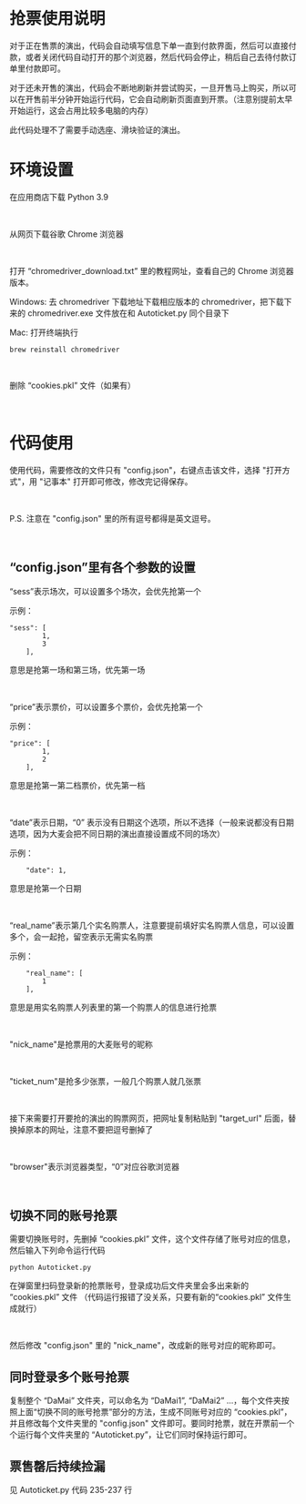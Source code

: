 # **抢票使用说明**

对于正在售票的演出，代码会自动填写信息下单一直到付款界面，然后可以直接付款，或者关闭代码自动打开的那个浏览器，然后代码会停止，稍后自己去待付款订单里付款即可。

对于还未开售的演出，代码会不断地刷新并尝试购买，一旦开售马上购买，所以可以在开售前半分钟开始运行代码，它会自动刷新页面直到开票。（注意别提前太早开始运行，这会占用比较多电脑的内存）

此代码处理不了需要手动选座、滑块验证的演出。

# **环境设置**

在应用商店下载 Python 3.9

<br>

从网页下载谷歌 Chrome 浏览器

<br>

打开 “chromedriver_download.txt” 里的教程网址，查看自己的 Chrome 浏览器版本。

Windows: 去 chromedriver 下载地址下载相应版本的 chromedriver，把下载下来的 chromedriver.exe 文件放在和 Autoticket.py 同个目录下

Mac: 打开终端执行
```
brew reinstall chromedriver
```

<br>

删除 “cookies.pkl” 文件（如果有）

<br>

# **代码使用**

使用代码，需要修改的文件只有 "config.json"，右键点击该文件，选择 "打开方式"，用 "记事本" 打开即可修改，修改完记得保存。

<br>

P.S. 注意在 "config.json" 里的所有逗号都得是英文逗号。

<br>


## **“config.json”里有各个参数的设置**
“sess”表示场次，可以设置多个场次，会优先抢第一个

示例：
```
"sess": [
        1,
        3
    ],
```
意思是抢第一场和第三场，优先第一场

<br>

“price”表示票价，可以设置多个票价，会优先抢第一个

示例：
```
"price": [
        1,
        2
    ],
```
意思是抢第一第二档票价，优先第一档

<br>

“date”表示日期，“0” 表示没有日期这个选项，所以不选择（一般来说都没有日期选项，因为大麦会把不同日期的演出直接设置成不同的场次）

示例：
```
    "date": 1,
```
意思是抢第一个日期

<br>

“real_name”表示第几个实名购票人，注意要提前填好实名购票人信息，可以设置多个，会一起抢，留空表示无需实名购票

示例：
```
    "real_name": [
        1
    ],
```
意思是用实名购票人列表里的第一个购票人的信息进行抢票

<br>

"nick_name"是抢票用的大麦账号的昵称

<br>

"ticket_num"是抢多少张票，一般几个购票人就几张票

<br>

接下来需要打开要抢的演出的购票网页，把网址复制粘贴到 "target_url" 后面，替换掉原本的网址，注意不要把逗号删掉了

<br>

"browser"表示浏览器类型，“0”对应谷歌浏览器

<br>

## **切换不同的账号抢票**

需要切换账号时，先删掉 “cookies.pkl” 文件，这个文件存储了账号对应的信息，然后输入下列命令运行代码

```
python Autoticket.py
```

在弹窗里扫码登录新的抢票账号，登录成功后文件夹里会多出来新的 “cookies.pkl” 文件 （代码运行报错了没关系，只要有新的“cookies.pkl” 文件生成就行）

<br>

然后修改 "config.json" 里的 "nick_name"，改成新的账号对应的昵称即可。

## **同时登录多个账号抢票**

复制整个 “DaMai” 文件夹，可以命名为 “DaMai1”, “DaMai2” ...，每个文件夹按照上面“切换不同的账号抢票”部分的方法，生成不同账号对应的 “cookies.pkl”，并且修改每个文件夹里的 "config.json" 文件即可。要同时抢票，就在开票前一个个运行每个文件夹里的 “Autoticket.py”，让它们同时保持运行即可。

## **票售罄后持续捡漏**
见 Autoticket.py 代码 235-237 行